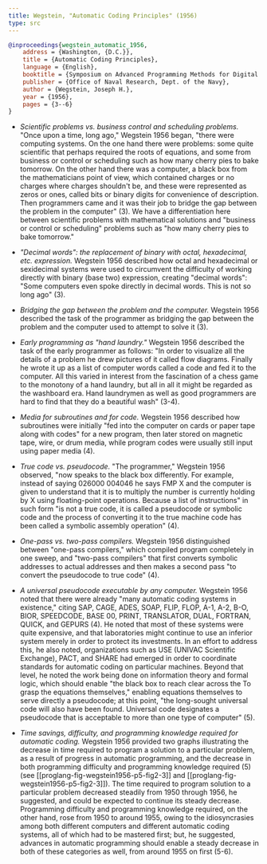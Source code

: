 ```yaml
---
title: Wegstein, "Automatic Coding Principles" (1956)
type: src
---
```


```bibtex
@inproceedings{wegstein_automatic_1956,
	address = {Washington, {D.C.}},
	title = {Automatic Coding Principles},
	language = {English},
	booktitle = {Symposium on Advanced Programming Methods for Digital Computers: Washington, {D.C.}, June 28, 29, 1956},
	publisher = {Office of Naval Research, Dept. of the Navy},
	author = {Wegstein, Joseph H.},
	year = {1956},
	pages = {3--6}
}
```

* *Scientific problems vs. business control and scheduling problems.* "Once upon a time, long ago," Wegstein 1956 began, "there were computing systems. On the one hand there were problems: some quite scientific that perhaps required the roots of equations, and some from business or control or scheduling such as how many cherry pies to bake tomorrow. On the other hand there was a computer, a black box from the mathematicians point of view, which contained charges or no charges where charges shouldn't be, and these were represented as zeros or ones, called bits or binary digits for convenience of description. Then programmers came and it was their job to bridge the gap between the problem in the computer" (3). We have a differentiation here between scientific problems with mathematical solutions and "business or control or scheduling" problems such as "how many cherry pies to bake tomorrow."

* *"Decimal words": the replacement of binary with octal, hexadecimal, etc. expression.* Wegstein 1956 described how octal and hexadecimal or sexidecimal systems were used to circumvent the difficulty of working directly with binary (base two) expression, creating "decimal words": "Some computers even spoke directly in decimal words. This is not so long ago" (3).

* *Bridging the gap between the problem and the computer.* Wegstein 1956 described the task of the programmer as bridging the gap between the problem and the computer used to attempt to solve it (3).

* *Early programming as "hand laundry."* Wegstein 1956 described the task of the early programmer as follows: "In order to visualize all the details of a problem he drew pictures of it called flow diagrams. Finally he wrote it up as a list of computer words called a code and fed it to the computer. All this varied in interest from the fascination of a chess game to the monotony of a hand laundry, but all in all it might be regarded as the washboard era. Hand laundrymen as well as good programmers are hard to find that they do a beautiful wash" (3-4).

* *Media for subroutines and for code.* Wegstein 1956 described how subroutines were initially "fed into the computer on cards or paper tape along with codes" for a new program, then later stored on magnetic tape, wire, or drum media, while program codes were usually still input using paper media (4).

* *True code vs. pseudocode.* "The programmer," Wegstein 1956 observed, "now speaks to the black box differently. For example, instead of saying 026000 004046 he says FMP X and the computer is given to understand that it is to multiply the number is currently holding by X using floating-point operations. Because a list of instructions" in such form "is not a true code, it is called a pseudocode or symbolic code and the process of converting it to the true machine code has been called a symbolic assembly operation" (4).

* *One-pass vs. two-pass compilers.* Wegstein 1956 distinguished between "one-pass compilers," which compiled program completely in one sweep, and "two-pass compilers" that first converts symbolic addresses to actual addresses and then makes a second pass "to convert the pseudocode to true code" (4).

* *A universal pseudocode executable by any computer.* Wegstein 1956 noted that there were already "many automatic coding systems in existence," citing SAP, CAGE, ADES, SOAP, FLIP, FLOP, A-1, A-2, B-O, BIOR, SPEEDCODE, BASE 00, PRINT, TRANSLATOR, DUAL, FORTRAN, QUICK, and GEPURS (4). He noted that most of these systems were quite expensive, and that laboratories might continue to use an inferior system merely in order to protect its investments. In an effort to address this, he also noted, organizations such as USE (UNIVAC Scientific Exchange), PACT, and SHARE had emerged in order to coordinate standards for automatic coding on particular machines. Beyond that level, he noted the work being done on information theory and formal logic, which should enable "the black box to reach clear across the To grasp the equations themselves," enabling equations themselves to serve directly a pseudocode; at this point, "the long-sought universal code will also have been found. Universal code designates a pseudocode that is acceptable to more than one type of computer" (5).

* *Time savings, difficulty, and programming knowledge required for automatic coding.* Wegstein 1956 provided two graphs illustrating the decrease in time required to program a solution to a particular problem, as a result of progress in automatic programming, and the decrease in both programming difficulty and programming knowledge required (5) (see [[proglang-fig-wegstein1956-p5-fig2-3]] and [[proglang-fig-wegstein1956-p5-fig2-3]]). The time required to program solution to a particular problem decreased steadily from 1950 through 1956, he suggested, and could be expected to continue its steady decrease. Programming difficulty and programming knowledge required, on the other hand, rose from 1950 to around 1955, owing to the idiosyncrasies among both different computers and different automatic coding systems, all of which had to be mastered first; but, he suggested, advances in automatic programming should enable a steady decrease in both of these categories as well, from around 1955 on first (5-6).
